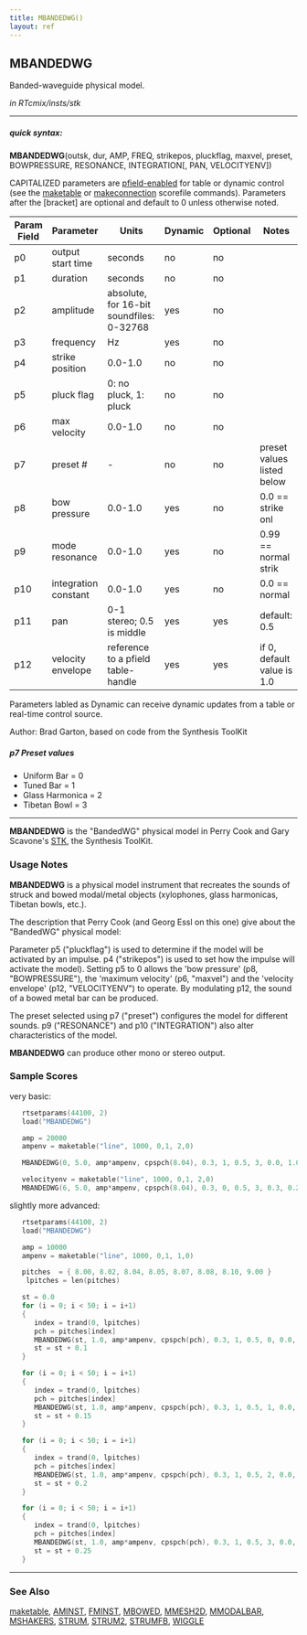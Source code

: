 ```yaml
---
title: MBANDEDWG()
layout: ref
---
```


## MBANDEDWG

Banded-waveguide physical model.

*in RTcmix/insts/stk*  
  

-----

##### quick syntax:

**MBANDEDWG**(outsk, dur, AMP, FREQ, strikepos, pluckflag, maxvel,
preset, BOWPRESSURE, RESONANCE, INTEGRATION\[, PAN, VELOCITYENV\])

CAPITALIZED parameters are [pfield-enabled](pfield-enabled.html) for
table or dynamic control (see the
[maketable](../scorefile/maketable.html) or
[makeconnection](../scorefile/makeconnection.html) scorefile
commands). Parameters after the \[bracket\] are optional and default to
0 unless otherwise noted.


Param Field	| Parameter | Units | Dynamic | Optional | Notes
----------- | --------- | ----- | -------- | --------- | ---------
p0 | output start time | seconds | no | no | 
p1 | duration | seconds | no | no | 
p2 | amplitude | absolute, for 16-bit soundfiles: 0-32768 | yes | no | 
p3 | frequency | Hz | yes | no | 
p4 | strike position | 0.0-1.0 | no | no | 
p5 | pluck flag | 0: no pluck, 1: pluck | no | no | 
p6 | max velocity | 0.0-1.0 | no | no | 
p7 | preset # |  -  | no | no | preset values listed below
p8 | bow pressure | 0.0-1.0 | yes | no | 0.0 == strike onl | 
p9 | mode resonance | 0.0-1.0 | yes | no | 0.99 == normal strik | 
p10 | integration constant | 0.0-1.0 | yes | no | 0.0 == normal | 
p11 | pan | 0-1 stereo; 0.5 is middle | yes | yes | default: 0.5 | 
p12 | velocity envelope | reference to a pfield table-handle | yes | yes | if 0, default value is 1.0 | 

Parameters labled as Dynamic can receive dynamic updates from a table or real-time control source.

Author:  Brad Garton, based on code from the Synthesis ToolKit

  
##### p7 Preset values

- Uniform Bar = 0
- Tuned Bar = 1
- Glass Harmonica = 2
- Tibetan Bowl = 3

-----

  
**MBANDEDWG** is the "BandedWG" physical model in Perry Cook and Gary
Scavone's [STK](http://www.cs.princeton.edu/~prc/NewWork.php#STK), the
Synthesis ToolKit.

### Usage Notes

**MBANDEDWG** is a physical model instrument that recreates the sounds
of struck and bowed modal/metal objects (xylophones, glass harmonicas,
Tibetan bowls, etc.).

The description that Perry Cook (and Georg Essl on this one) give about
the "BandedWG" physical model:

Parameter p5 ("pluckflag") is used to determine if the model will be
activated by an impulse. p4 ("strikepos") is used to set how the impulse
will activate the model). Setting p5 to 0 allows the 'bow pressure' (p8,
"BOWPRESSURE"), the 'maximum velocity' (p6, "maxvel") and the 'velocity
envelope' (p12, "VELOCITYENV") to operate. By modulating p12, the sound
of a bowed metal bar can be produced.

The preset selected using p7 ("preset") configures the model for
different sounds. p9 ("RESONANCE") and p10 ("INTEGRATION") also alter
characteristics of the model.

**MBANDEDWG** can produce other mono or stereo output.

### Sample Scores

very basic:

```cpp
   rtsetparams(44100, 2)
   load("MBANDEDWG")

   amp = 20000
   ampenv = maketable("line", 1000, 0,1, 2,0)

   MBANDEDWG(0, 5.0, amp*ampenv, cpspch(8.04), 0.3, 1, 0.5, 3, 0.0, 1.0, 0.0)

   velocityenv = maketable("line", 1000, 0,1, 2,0)
   MBANDEDWG(6, 5.0, amp*ampenv, cpspch(8.04), 0.3, 0, 0.5, 3, 0.3, 0.2, 0.8, 0.5, velocityenv)
```

  
  
slightly more advanced:

```cpp
   rtsetparams(44100, 2)
   load("MBANDEDWG")

   amp = 10000
   ampenv = maketable("line", 1000, 0,1, 1,0)

   pitches  = { 8.00, 8.02, 8.04, 8.05, 8.07, 8.08, 8.10, 9.00 }
    lpitches = len(pitches)

   st = 0.0
   for (i = 0; i < 50; i = i+1)
   {
      index = trand(0, lpitches)
      pch = pitches[index]
      MBANDEDWG(st, 1.0, amp*ampenv, cpspch(pch), 0.3, 1, 0.5, 0, 0.0, 1.0, 0.0, random())
      st = st + 0.1
   }

   for (i = 0; i < 50; i = i+1)
   {
      index = trand(0, lpitches)
      pch = pitches[index]
      MBANDEDWG(st, 1.0, amp*ampenv, cpspch(pch), 0.3, 1, 0.5, 1, 0.0, 1.0, 0.0, random())
      st = st + 0.15
   }

   for (i = 0; i < 50; i = i+1)
   {
      index = trand(0, lpitches)
      pch = pitches[index]
      MBANDEDWG(st, 1.0, amp*ampenv, cpspch(pch), 0.3, 1, 0.5, 2, 0.0, 1.0, 0.0, random())
      st = st + 0.2
   }

   for (i = 0; i < 50; i = i+1)
   {
      index = trand(0, lpitches)
      pch = pitches[index]
      MBANDEDWG(st, 1.0, amp*ampenv, cpspch(pch), 0.3, 1, 0.5, 3, 0.0, 1.0, 0.0, random())
      st = st + 0.25
   }
```

  

-----

### See Also

[maketable](../scorefile/maketable.html), [AMINST](AMINST.html),
[FMINST](FMINST.html), [MBOWED](MBOWED.html), [MMESH2D](MMESH2D.html),
[MMODALBAR](MMODALBAR.html), [MSHAKERS](MSHAKERS.html),
[STRUM](STRUM.html), [STRUM2](STRUM2.html), [STRUMFB](STRUMFB.html),
[WIGGLE](WIGGLE.html)
